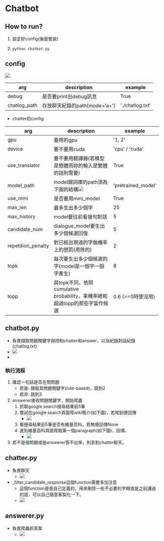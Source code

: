 # Chatbot


## How to run?
1. 設定好config(後面會說)
2. 
    ```
    python chatbot.py
    ```

## config
![](https://i.imgur.com/zCJ6cdi.png)



| arg | description | example |
| -------- | -------- | -------- |
| debug     | 是否要print出debug訊息     | True     |
| chatlog_path     | 存放聊天紀錄的path(mode='a+')     | './chatlog.txt'     |

- chatter的config

| arg | description | example |
| -------- | -------- | -------- |
| gpu     |   要用的gpu   | '1, 2'     |
| device     | 要不要用cuda     | 'cpu' / 'cuda'     |
| use_translator     | 要不要用翻譯器(若模型是簡體而妳的輸入是繁體的話則需要)     | True     |
| model_path     | model跟詞庫的path須為下圖的結構![](https://i.imgur.com/suTJ3Bl.png) | 'pretrained_model'     |
| use_mmi     | 是否要用mmi_model     | True     |
| max_len     | 最多生出多少個字     | 25     |
| max_history     | model要往前看幾句對話     | 5     |
| candidate_num     | dialogue_model要生出多少個候選回復     | 5     |
| repetition_penalty     | 對已經出現過的字做機率上的懲罰(用除的)     | 2     |
| topk     | 每次要生出多少個候選的字(model是一個字一個字產生)     | 8     |
| topp     | 與topk不同，依照cumulative probability，拿機率總和超過topp的那些字當作候選 | 0.6 (==0時便沒用)     |



## chatbot.py
- 負責擷取問題關鍵字與控制chatter和answer，以及紀錄對話紀錄(chatlog.txt)
- ![](https://i.imgur.com/ZGpkfwR.png)
- 
### 執行流程

1. 確認一句話是否在問問題
    - 若是: 擷取其問題關鍵字(rule-based)，跳到2
    - 若非: 跳到3
2. answerer接收問題關鍵字，開始爬蟲
    1. 抓取google search搜尋結果前5筆
    2. 嘗試在google search頁面爬wiki簡介(如下圖)，若爬到便回傳
        - ![](https://i.imgur.com/HvIGC1E.png)
    3. 看搜尋結果前5筆是否有維基百科，若無便回傳None
    4. 進到維基百科頁面爬取第一個paragraph(如下圖)，回傳。
        - ![](https://i.imgur.com/INqdRdZ.png)
3. 若不是個問題或是answerer答不出來，則丟到chatter聊天。


## chatter.py
- 負責聊天
    - ![](https://i.imgur.com/95HKTl8.png)
- _filter_candidate_response這個function需要多加注意
    - 這個function是我自己定義的，用來刪除一些不必要的字眼或是之前講過的話，可以自己隨意客製化一下。
    - ![](https://i.imgur.com/R5mmaUW.png)

## answerer.py
- 負責爬蟲抓答案
    - ![](https://i.imgur.com/EPbPTDw.png)












